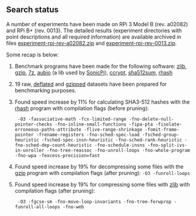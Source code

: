 
## Search status

A number of experiments have been made on RPi 3 Model B (rev. a02082) and RPi B+ (rev. 0013). The detailed results
(experiment directories with point descriptions and all required information) are available archived in files 
[experiment-rpi-rev-a02082.zip](./experiment-rpi-rev-a02082.zip) and 
[experiment-rpi-rev-0013.zip](./experiment-rpi-rev-0013.zip).

Some recap is below:

1. Benchmark programs have been made for the following software: [zlib][], [gzip][], [7z][], [aubio][] (a lib used by [SonicPi][]), [ccrypt][], [sha512sum][], [rhash][]

1. 19 raw, [deflated][zlib] and [gzipped][gzip] datasets have been prepared for benchmarking purposes.

1. Found speed increase by 11% for calculating SHA3-512 hashes with the [rhash][] program with compilation flags (before pruning):

        -O3 -fassociative-math -fcx-limited-range -fno-delete-null-pointer-checks -fno-inline-small-functions -fipa-pta -fisolate-erroneous-paths-attribute -flive-range-shrinkage -fomit-frame-pointer -frename-registers -fno-sched-spec-load -fsched-group-heuristic -fsched-spec-insn-heuristic -fno-sched-rank-heuristic -fno-sched-dep-count-heuristic -fno-schedule-insns -fno-split-ivs-in-unroller -fno-tree-reassoc -fno-unroll-loops -fno-whole-program -fno-wpa -fexcess-precision=fast

1. Found speed increase by 19% for decompressing some files with the [gzip][] program with compilation flags (after pruning): `-O3 -funroll-loops`

1. Found speed increase by 19% for compressing some files with [zlib][] with compilation flags (after pruning): 

        -O3 -fgcse-sm -fno-move-loop-invariants -fno-tree-forwprop -funroll-all-loops -fno-web 

[zlib]: http://www.zlib.net/
[gzip]: http://www.gzip.org/
[7z]: http://www.7-zip.org/
[aubio]: https://aubio.org/
[SonicPi]: http://sonic-pi.net/
[ccrypt]: http://ccrypt.sourceforge.net/
[sha512sum]: https://www.gnu.org/software/coreutils/coreutils.html
[rhash]: https://packages.debian.org/jessie/rhash
